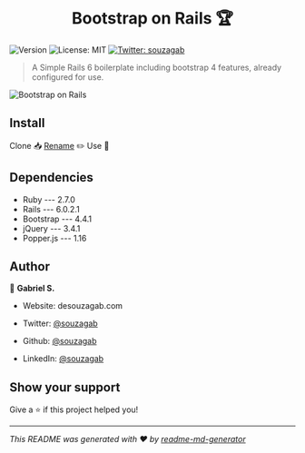 <h1  align="center">Bootstrap on Rails  🏆</h1>

<p>

<img  alt="Version"  src="https://img.shields.io/badge/version-0.1.0-blue.svg?cacheSeconds=2592000"  />



<img  alt="License: MIT"  src="https://img.shields.io/badge/License-MIT-yellow.svg"  />

</a>

<a  href="https://twitter.com/souzagab"  target="_blank">

<img  alt="Twitter: souzagab"  src="https://img.shields.io/twitter/follow/souzagab.svg?style=social"  />

</a>

</p>

  

> A Simple Rails 6 boilerplate including bootstrap 4 features, already configured for use.

![Bootstrap on Rails](https://i.morioh.com/5249d8d65f.png)
  

## Install

  

Clone  📥
[Rename](https://github.com/morshedalam/rename) ✏️
Use  🎯

## Dependencies

 - Ruby		        --- 2.7.0
 - Rails 				--- 6.0.2.1
 - Bootstrap 		--- 4.4.1
 - jQuery 			--- 3.4.1
 - Popper.js 		--- 1.16

## Author

  

👤 **Gabriel S.**

  

* Website: desouzagab.com

* Twitter: [@souzagab](https://twitter.com/souzagab)

* Github: [@souzagab](https://github.com/souzagab)

* LinkedIn: [@souzagab](https://linkedin.com/in/souzagab)

  

## Show your support

  

Give a ⭐️ if this project helped you!

  

***

_This README was generated with ❤️ by [readme-md-generator](https://github.com/kefranabg/readme-md-generator)_
